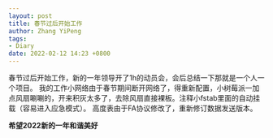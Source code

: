 ```yaml
---
layout: post
title: 春节过后开始工作
author: Zhang YiPeng
tags:
- Diary
date: 2022-02-12 14:23 +0800
---
```


  春节过后开始工作，新的一年领导开了1h的动员会，会后总结一下那就是一个人一个项目。
  我的工作小网络由于春节期间断开网络了，得重新配置，小树莓派一加点风扇唰唰的，开来积灰太多了，去除风扇直接裸板。注释小fstab里面的自动挂载（容易进入应急模式）。
  高度表由于FA协议修改了，重新修订数据发送版本。


**希望2022新的一年和谐美好**